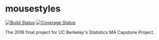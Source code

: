 # mousestyles

[![Build Status](https://travis-ci.org/berkeley-stat222/mousestyles.svg?branch=master)](https://travis-ci.org/berkeley-stat222/mousestyles?branch=master)
[![Coverage Status](https://coveralls.io/repos/berkeley-stat222/mousestyles/badge.svg?branch=master)](https://coveralls.io/r/berkeley-stat222/mousestyles?branch=master)

The 2016 final project for UC Berkeley's Statistics MA Capstone Project.
